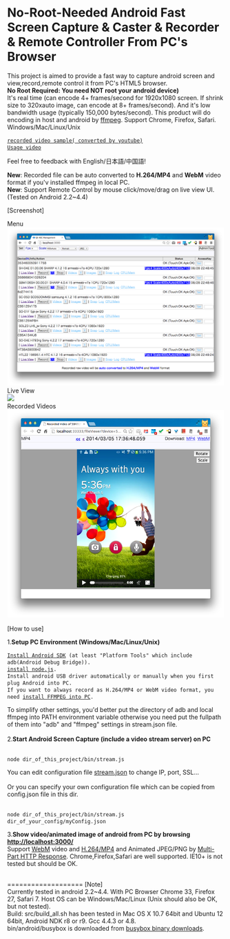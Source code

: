 No-Root-Needed Android Fast Screen Capture & Caster & Recorder & Remote Controller From PC's Browser
===================
This project is aimed to provide a fast way to capture android screen and view,record,remote control it from PC's HTML5 browser.<br>
<b>No Root Required: You need NOT root your android device)</b><br>
It's real time (can encode 4+ frames/second for 1920x1080 screen. If shrink size to 320xauto image, can encode at 8+ frames/second).
And it's low bandwidth usage (typically 150,000 bytes/second).
This product will do encoding in host and android by <a href="http://www.ffmpeg.org/download.html">ffmpeg</a>.
Support Chrome, Firefox, Safari. Windows/Mac/Linux/Unix
<pre><code><a href="http://youtu.be/CWcOjzAJ6Sg">recorded video sample( converted by youtube)</a>  
<a href="http://youtu.be/1wZYHHzMwQ8">Usage video</a></code></pre>

Feel free to feedback with English/日本語/中国語!<br>

<b>New</b>: Recorded file can be auto converted to <b>H.264/MP4</b> and <b>WebM</b> video format if you'v installed ffmpeg in local PC.<br>
<b>New</b>: Support Remote Control by mouse click/move/drag on live view UI. (Tested on Android 2.2~4.4)<br>

[Screenshot]

Menu<br>
<img src="doc/screenshot-menu.png" /><br>
Live View<br>
<img src="doc/screenshot-png.png" /><br>
Recorded Videos<br>
<img src="doc/recorded.png" /><br>

[How to use]  
  
1.<b>Setup PC Environment (Windows/Mac/Linux/Unix)</b>  
<pre><code><a href="http://developer.android.com/sdk/index.html">Install Android SDK</a> (at least "Platform Tools" which include adb(Android Debug Bridge)).  
<a href="http://nodejs.org/download/">install node.js</a>.  
Install android USB driver automatically or manually when you first plug Android into PC.
If you want to always record as H.264/MP4 or WebM video format, you need <a href="http://www.ffmpeg.org/download.html">install FFMPEG into PC</a>.
</code></pre>
To simplify other settings, you'd better put the directory of adb and local ffmpeg into PATH environment variable otherwise you need put the fullpath of them into "adb" and "ffmpeg" settings in stream.json file.
<br><br>
2.<b>Start Android Screen Capture (include a video stream server) on PC</b>
<pre><code>
node dir_of_this_project/bin/stream.js
</code></pre>
You can edit configuration file <a href="https://raw.github.com/sjitech/sji-android-screen-capture/master/bin/stream.json">stream.json</a> to change IP, port, SSL...
<br><br>
Or you can specify your own configuration file which can be copied from config.json file in this dir.
<pre><code>
node dir_of_this_project/bin/stream.js dir_of_your_config/myConfig.json
</code></pre>
3.<b>Show video/animated image of android from PC by browsing <a href="http://localhost:3000/">http://localhost:3000/</a></b>  <br>
Support <a href="http://www.webmproject.org/">WebM</a> video and <a href="http://en.wikipedia.org/wiki/H.264/MPEG-4_AVC">H.264/MP4</a> and Animated JPEG/PNG by <a href="http://en.wikipedia.org/wiki/MIME#Mixed-Replace">Multi-Part HTTP Response</a>.
Chrome,Firefox,Safari are well supported. IE10+ is not tested but should be OK.
<br><br>

===================
[Note]  
    Currently tested in android 2.2~4.4.  With PC Browser Chrome 33, Firefox 27, Safari 7.
    Host OS can be Windows/Mac/Linux (Unix should also be OK, but not tested).  
    Build: src/build_all.sh has been tested in Mac OS X 10.7 64bit and Ubuntu 12 64bit,
    Android NDK r8 or r9. Gcc 4.4.3 or 4.8.  
    bin/android/busybox is downloaded from <a href="http://www.busybox.net/downloads/binaries/latest/busybox-armv5l">busybox binary downloads</a>.